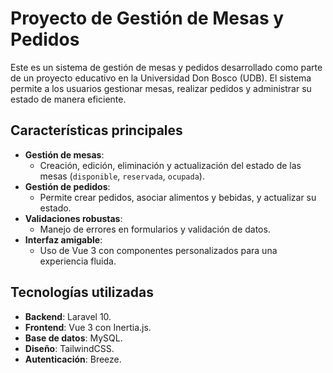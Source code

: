 # Proyecto de Gestión de Mesas y Pedidos

Este es un sistema de gestión de mesas y pedidos desarrollado como parte de un proyecto educativo en la Universidad Don Bosco (UDB). El sistema permite a los usuarios gestionar mesas, realizar pedidos y administrar su estado de manera eficiente.

## Características principales

- **Gestión de mesas**:
  - Creación, edición, eliminación y actualización del estado de las mesas (`disponible`, `reservada`, `ocupada`).
- **Gestión de pedidos**:
  - Permite crear pedidos, asociar alimentos y bebidas, y actualizar su estado.
- **Validaciones robustas**:
  - Manejo de errores en formularios y validación de datos.
- **Interfaz amigable**:
  - Uso de Vue 3 con componentes personalizados para una experiencia fluida.

## Tecnologías utilizadas

- **Backend**: Laravel 10.
- **Frontend**: Vue 3 con Inertia.js.
- **Base de datos**: MySQL.
- **Diseño**: TailwindCSS.
- **Autenticación**: Breeze.